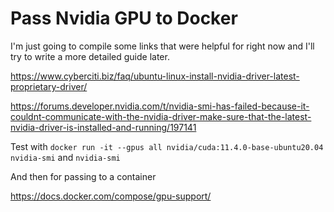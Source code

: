 # Pass Nvidia GPU to Docker

I'm just going to compile some links that were helpful for right now and I'll try to write a more detailed guide later.

https://www.cyberciti.biz/faq/ubuntu-linux-install-nvidia-driver-latest-proprietary-driver/

https://forums.developer.nvidia.com/t/nvidia-smi-has-failed-because-it-couldnt-communicate-with-the-nvidia-driver-make-sure-that-the-latest-nvidia-driver-is-installed-and-running/197141

Test with `docker run -it --gpus all nvidia/cuda:11.4.0-base-ubuntu20.04 nvidia-smi` and `nvidia-smi`

And then for passing to a container

https://docs.docker.com/compose/gpu-support/
